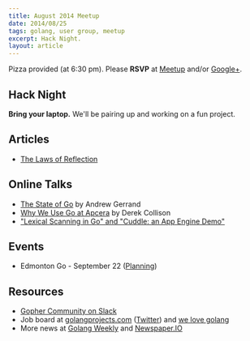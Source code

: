 ```yaml
---
title: August 2014 Meetup
date: 2014/08/25
tags: golang, user group, meetup
excerpt: Hack Night.
layout: article
---
```


Pizza provided (at 6:30 pm). Please **RSVP** at [Meetup](http://www.meetup.com/startupedmonton/events/qfwsfhyslbhc/) and/or [Google+](https://plus.google.com/events/c7di1e56ds3pi66n4rp1ejjlhpo?authkey=CKzv8PmlpNb4pAE).

## Hack Night

**Bring your laptop.** We'll be pairing up and working on a fun project.

## Articles

* [The Laws of Reflection](http://blog.golang.org/laws-of-reflection)

## Online Talks

* [The State of Go](http://www.hakkalabs.co/articles/state-go) by Andrew Gerrand
* [Why We Use Go at Apcera](http://www.hakkalabs.co/articles/why-we-use-go) by Derek Collison
* ["Lexical Scanning in Go" and "Cuddle: an App Engine Demo"](http://blog.golang.org/two-go-talks-lexical-scanning-in-go-and)

## Events

* Edmonton Go - September 22 ([Planning](https://github.com/edmontongo/presentations/issues/12))

## Resources

* [Gopher Community on Slack](http://blog.gopheracademy.com/gophers-slack-community)
* Job board at [golangprojects.com](http://www.golangprojects.com/) ([Twitter](https://twitter.com/golangprojects)) and [we love golang](http://www.welovegolang.com/)
* More news at [Golang Weekly](http://www.golangweekly.com/) and [Newspaper.IO](http://www.newspaper.io/golang)
